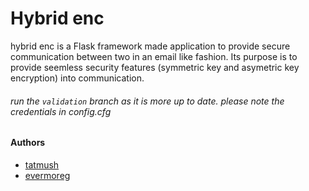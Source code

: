 # Hybrid enc

hybrid enc is a Flask framework made application to provide secure communication between two in an email like fashion. Its purpose is to provide seemless security features (symmetric key and asymetric key encryption) into communication.

###### run the `validation` branch as it is more up to date. please note the credentials in config.cfg

#### Authors
+ [tatmush](https://github.com/tatmush)
+ [evermoreg](https://github.com/evermoreg/)

